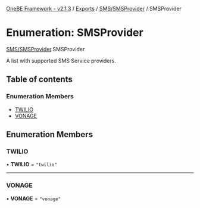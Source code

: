 [OneBE Framework - v2.1.3](../README.md) / [Exports](../modules.md) / [SMS/SMSProvider](../modules/SMS_SMSProvider.md) / SMSProvider

# Enumeration: SMSProvider

[SMS/SMSProvider](../modules/SMS_SMSProvider.md).SMSProvider

A list with supported SMS Service providers.

## Table of contents

### Enumeration Members

- [TWILIO](SMS_SMSProvider.SMSProvider.md#twilio)
- [VONAGE](SMS_SMSProvider.SMSProvider.md#vonage)

## Enumeration Members

### TWILIO

• **TWILIO** = ``"twilio"``

___

### VONAGE

• **VONAGE** = ``"vonage"``
